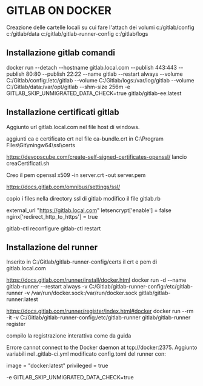 # GITLAB ON DOCKER

Creazione delle cartelle locali su cui fare l'attach dei volumi
c:/gitlab/config
c:/gitlab/data
c:/gitlab/gitlab-runner-config
c:/gitlab/logs


## Installazione gitlab comandi 

docker run --detach --hostname gitlab.local.com --publish 443:443 --publish 80:80 --publish 22:22 --name gitlab --restart always  --volume C:/Gitlab/config:/etc/gitlab  --volume C:/Gitlab/logs:/var/log/gitlab  --volume C:/Gitlab/data:/var/opt/gitlab  --shm-size 256m -e GITLAB_SKIP_UNMIGRATED_DATA_CHECK=true gitlab/gitlab-ee:latest 

## Installazione certificati gitlab

Aggiunto url gitlab.local.com nel file host di windows.

aggiunti ca e certificato crt nel file ca-bundle.crt in 
C:\Program Files\Git\mingw64\ssl\certs

https://devopscube.com/create-self-signed-certificates-openssl/
lancio creaCertificati.sh

Creo il pem
openssl x509 -in server.crt -out server.pem

https://docs.gitlab.com/omnibus/settings/ssl/


copio i files nella directory ssl di gitlab
modifico il file gitlab.rb

external_url "https://gitlab.local.com"
letsencrypt['enable'] = false
nginx['redirect_http_to_https'] = true

gitlab-ctl reconfigure
gitlab-ctl restart


## Installazione del runner

Inserito in C:/Gitlab/gitlab-runner-config/certs il crt e pem di gitlab.local.com

https://docs.gitlab.com/runner/install/docker.html
docker run -d --name gitlab-runner --restart always -v C:/Gitlab/gitlab-runner-config:/etc/gitlab-runner -v /var/run/docker.sock:/var/run/docker.sock  gitlab/gitlab-runner:latest

https://docs.gitlab.com/runner/register/index.html#docker
docker run --rm -it -v C:/Gitlab/gitlab-runner-config:/etc/gitlab-runner gitlab/gitlab-runner register

compilo la registrazione interattiva come da guida

Errore cannot connect to the Docker daemon at tcp://docker:2375.
Aggiunto variabili nel .gitlab-ci.yml
modificato config.toml del runner con:

image = "docker:latest"
privileged = true


-e GITLAB_SKIP_UNMIGRATED_DATA_CHECK=true
